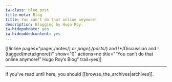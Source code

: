 ```yaml
---
iw-class: blog post
title-meta: Blog
title: You can't do that online anymore!
description: Blogging by Hugo Roy.
iw-hidepubdate: yes
iw-hideaddedcontent: yes
...
```




[[!inline pages="page(./notes/*) or page(./posts/*) and !*/Discussion and !(tagged(meta:ignore))" show="0" actions=no title="“You can’t do that online anymore!” Hugo Roy’s Blog" trail=yes]]


----------------------------------------------------------------------------

If you’ve read until here, you should [[browse_the_archives|archives]].
